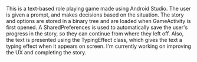 This is a text-based role playing game made using Android Studio. The user is given a prompt, and makes decisions based on the situation. The story and options are stored in a binary tree and are loaded when GameActivity is first opened. A SharedPreferences is used to automatically save the user's progress in the story, so they can continue from where they left off. Also, the text is presented using the TypingEffect class, which gives the text a typing effect when it appears on screen. I'm currently working on improving the UX and completing the story.
